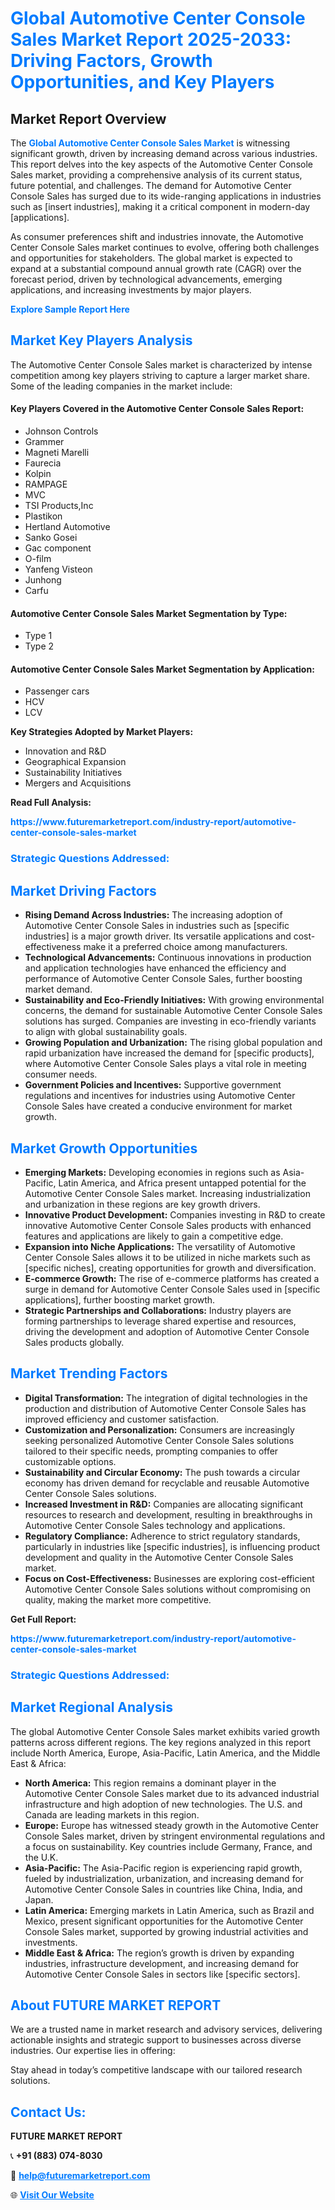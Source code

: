 <h1 style="color: #007BFF;">Global Automotive Center Console Sales Market Report 2025-2033: Driving Factors, Growth Opportunities, and Key Players</h1>

<section id="overview">
<h2>Market Report Overview</h2>
<p>The <a href="https://www.futuremarketreport.com/industry-report/automotive-center-console-sales-market" style="color: #007BFF; text-decoration: none;"><strong>Global Automotive Center Console Sales Market</strong></a> is witnessing significant growth, driven by increasing demand across various industries. This report delves into the key aspects of the Automotive Center Console Sales market, providing a comprehensive analysis of its current status, future potential, and challenges. The demand for Automotive Center Console Sales has surged due to its wide-ranging applications in industries such as [insert industries], making it a critical component in modern-day [applications].</p>
<p>As consumer preferences shift and industries innovate, the Automotive Center Console Sales market continues to evolve, offering both challenges and opportunities for stakeholders. The global market is expected to expand at a substantial compound annual growth rate (CAGR) over the forecast period, driven by technological advancements, emerging applications, and increasing investments by major players.</p>
</section>

<section id="overview">
<p><a href="https://www.futuremarketreport.com/request-sample/reportId=108741" style="color: #007BFF; text-decoration: none;"><strong>Explore Sample Report Here</strong></a></p>
</section>

<section id="key-players">
<h2 style="color: #007BFF;">Market Key Players Analysis</h2>
<p>The Automotive Center Console Sales market is characterized by intense competition among key players striving to capture a larger market share. Some of the leading companies in the market include:</p>
<h4>Key Players Covered in the Automotive Center Console Sales Report:</h4>
<ul><li>Johnson Controls</li><li>Grammer</li><li>Magneti Marelli</li><li>Faurecia</li><li>Kolpin</li><li>RAMPAGE</li><li>MVC</li><li>TSI Products,Inc</li><li>Plastikon</li><li>Hertland Automotive</li><li>Sanko Gosei</li><li>Gac component</li><li>O-film</li><li>Yanfeng Visteon</li><li>Junhong</li><li>Carfu</li></ul>
<h4>Automotive Center Console Sales Market Segmentation by Type:</h4>
<ul><li>Type 1</li><li>Type 2</li></ul>

<h4>Automotive Center Console Sales Market Segmentation by Application:</h4>
<ul><li>Passenger cars</li><li>HCV</li><li>LCV</li></ul>
<p><strong>Key Strategies Adopted by Market Players:</strong></p>
<ul>
<li>Innovation and R&D</li>
<li>Geographical Expansion</li>
<li>Sustainability Initiatives</li>
<li>Mergers and Acquisitions</li>
</ul>
</section>

<section>
<p><strong>Read Full Analysis: </strong></p><a href="https://www.futuremarketreport.com/industry-report/automotive-center-console-sales-market" style="color: #007BFF; text-decoration: none;"><strong>https://www.futuremarketreport.com/industry-report/automotive-center-console-sales-market</strong></a>
<h3 style="color: #007BFF;">Strategic Questions Addressed:</h3>
</section>

<section id="driving-factors">
<h2 style="color: #007BFF;">Market Driving Factors</h2>
<ul>
<li><strong>Rising Demand Across Industries:</strong> The increasing adoption of Automotive Center Console Sales in industries such as [specific industries] is a major growth driver. Its versatile applications and cost-effectiveness make it a preferred choice among manufacturers.</li>
<li><strong>Technological Advancements:</strong> Continuous innovations in production and application technologies have enhanced the efficiency and performance of Automotive Center Console Sales, further boosting market demand.</li>
<li><strong>Sustainability and Eco-Friendly Initiatives:</strong> With growing environmental concerns, the demand for sustainable Automotive Center Console Sales solutions has surged. Companies are investing in eco-friendly variants to align with global sustainability goals.</li>
<li><strong>Growing Population and Urbanization:</strong> The rising global population and rapid urbanization have increased the demand for [specific products], where Automotive Center Console Sales plays a vital role in meeting consumer needs.</li>
<li><strong>Government Policies and Incentives:</strong> Supportive government regulations and incentives for industries using Automotive Center Console Sales have created a conducive environment for market growth.</li>
</ul>
</section>

<section id="growth-opportunities">
<h2 style="color: #007BFF;">Market Growth Opportunities</h2>
<ul>
<li><strong>Emerging Markets:</strong> Developing economies in regions such as Asia-Pacific, Latin America, and Africa present untapped potential for the Automotive Center Console Sales market. Increasing industrialization and urbanization in these regions are key growth drivers.</li>
<li><strong>Innovative Product Development:</strong> Companies investing in R&D to create innovative Automotive Center Console Sales products with enhanced features and applications are likely to gain a competitive edge.</li>
<li><strong>Expansion into Niche Applications:</strong> The versatility of Automotive Center Console Sales allows it to be utilized in niche markets such as [specific niches], creating opportunities for growth and diversification.</li>
<li><strong>E-commerce Growth:</strong> The rise of e-commerce platforms has created a surge in demand for Automotive Center Console Sales used in [specific applications], further boosting market growth.</li>
<li><strong>Strategic Partnerships and Collaborations:</strong> Industry players are forming partnerships to leverage shared expertise and resources, driving the development and adoption of Automotive Center Console Sales products globally.</li>
</ul>
</section>

<section id="trending-factors">
<h2 style="color: #007BFF;">Market Trending Factors</h2>
<ul>
<li><strong>Digital Transformation:</strong> The integration of digital technologies in the production and distribution of Automotive Center Console Sales has improved efficiency and customer satisfaction.</li>
<li><strong>Customization and Personalization:</strong> Consumers are increasingly seeking personalized Automotive Center Console Sales solutions tailored to their specific needs, prompting companies to offer customizable options.</li>
<li><strong>Sustainability and Circular Economy:</strong> The push towards a circular economy has driven demand for recyclable and reusable Automotive Center Console Sales solutions.</li>
<li><strong>Increased Investment in R&D:</strong> Companies are allocating significant resources to research and development, resulting in breakthroughs in Automotive Center Console Sales technology and applications.</li>
<li><strong>Regulatory Compliance:</strong> Adherence to strict regulatory standards, particularly in industries like [specific industries], is influencing product development and quality in the Automotive Center Console Sales market.</li>
<li><strong>Focus on Cost-Effectiveness:</strong> Businesses are exploring cost-efficient Automotive Center Console Sales solutions without compromising on quality, making the market more competitive.</li>
</ul>
</section>

<section>
<p><strong>Get Full Report: </strong></p><a href="https://www.futuremarketreport.com/industry-report/automotive-center-console-sales-market" style="color: #007BFF; text-decoration: none;"><strong>https://www.futuremarketreport.com/industry-report/automotive-center-console-sales-market</strong></a>
<h3 style="color: #007BFF;">Strategic Questions Addressed:</h3>
</section>


<section id="regional-analysis">
<h2 style="color: #007BFF;">Market Regional Analysis</h2>
<p>The global Automotive Center Console Sales market exhibits varied growth patterns across different regions. The key regions analyzed in this report include North America, Europe, Asia-Pacific, Latin America, and the Middle East & Africa:</p>
<ul>
<li><strong>North America:</strong> This region remains a dominant player in the Automotive Center Console Sales market due to its advanced industrial infrastructure and high adoption of new technologies. The U.S. and Canada are leading markets in this region.</li>
<li><strong>Europe:</strong> Europe has witnessed steady growth in the Automotive Center Console Sales market, driven by stringent environmental regulations and a focus on sustainability. Key countries include Germany, France, and the U.K.</li>
<li><strong>Asia-Pacific:</strong> The Asia-Pacific region is experiencing rapid growth, fueled by industrialization, urbanization, and increasing demand for Automotive Center Console Sales in countries like China, India, and Japan.</li>
<li><strong>Latin America:</strong> Emerging markets in Latin America, such as Brazil and Mexico, present significant opportunities for the Automotive Center Console Sales market, supported by growing industrial activities and investments.</li>
<li><strong>Middle East & Africa:</strong> The region’s growth is driven by expanding industries, infrastructure development, and increasing demand for Automotive Center Console Sales in sectors like [specific sectors].</li>
</ul>
</section>

<footer>
<h2 style="color: #007BFF;">About FUTURE MARKET REPORT</h2>
<p>We are a trusted name in market research and advisory services, delivering actionable insights and strategic support to businesses across diverse industries. Our expertise lies in offering:</p>

<p>Stay ahead in today’s competitive landscape with our tailored research solutions.</p>

<h2 style="color: #007BFF;">Contact Us:</h2>
<p><strong>FUTURE MARKET REPORT</strong></p>
<p>📞 <strong>+91 (883) 074-8030</strong></p>
<p>📧 <strong><a href="mailto:help@futuremarketreport.com" style="color: #007BFF;">help@futuremarketreport.com</a></strong></p>
<p>🌐 <strong><a href="https://www.futuremarketreport.com/" style="color: #007BFF;">Visit Our Website</a></strong></p>
</footer>